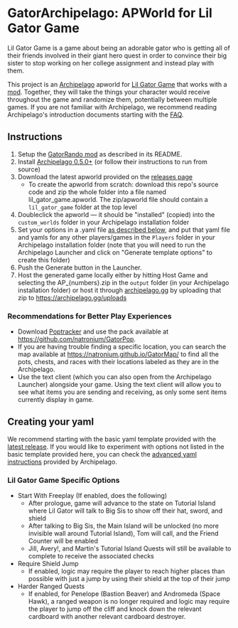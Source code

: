 # GatorArchipelago: APWorld for Lil Gator Game
Lil Gator Game is a game about being an adorable gator who is getting all of their friends involved in their giant hero quest in order to convince their big sister to stop working on her college assignment and instead play with them.

This project is an [Archipelago](https://archipelago.gg/) apworld for [Lil Gator Game](https://store.steampowered.com/app/1586800/Lil_Gator_Game/) that works with a [mod](https://github.com/natronium/GatorRando). Together, they will take the things your character would receive throughout the game and randomize them, potentially between multiple games. If you are not familiar with Archipelago, we recommend reading Archipelago's introduction documents starting with the [FAQ](https://archipelago.gg/faq/en/).

## Instructions
1. Setup the [GatorRando mod](https://github.com/natronium/GatorRando) as described in its README.
2. Install [Archipelago 0.5.0+](https://github.com/ArchipelagoMW/Archipelago/releases/tag/0.5.0) (or follow their instructions to run from source)
3. Download the latest apworld provided on the [releases page](https://github.com/natronium/GatorArchipelago/releases/latest)
   - To create the apworld from scratch: download this repo's source code and zip the whole folder into a file named lil_gator_game.apworld. The zip/apworld file should contain a `lil_gator_game` folder at the top level
4. Doubleclick the apworld &mdash; it should be "installed" (copied) into the `custom_worlds` folder in your Archipelago installation folder
5. Set your options in a .yaml file [as described below](#creating-your-yaml), and put that yaml file and yamls for any other players/games in the `Players` folder in your Archipelago installation folder (note that you will need to run the Archipelago Launcher and click on "Generate template options" to create this folder)
6. Push the Generate button in the Launcher.
7. Host the generated game locally either by hitting Host Game and selecting the AP_{numbers}.zip in the `output` folder (in your Archipelago installation folder) or host it through [archipelago.gg](https://archipelago.gg) by uploading that zip to https://archipelago.gg/uploads

### Recommendations for Better Play Experiences
- Download [Poptracker](https://poptracker.github.io/) and use the pack available at https://github.com/natronium/GatorPop.
- If you are having trouble finding a specific location, you can search the map available at https://natronium.github.io/GatorMap/ to find all the pots, chests, and races with their locations labeled as they are in the Archipelago.
- Use the text client (which you can also open from the Archipelago Launcher) alongside your game. Using the text client will allow you to see what items you are sending and receiving, as only some sent items currently display in game.

## Creating your yaml
We recommend starting with the basic yaml template provided with the [latest release](https://github.com/natronium/GatorArchipelago/releases/latest). If you would like to experiment with options not listed in the basic template provided here, you can check the [advanced yaml instructions](https://archipelago.gg/tutorial/Archipelago/advanced_settings/en) provided by Archipelago.

### Lil Gator Game Specific Options
- Start With Freeplay (If enabled, does the following)
	- After prologue, game will advance to the state on Tutorial Island where Lil Gator will talk to Big Sis to show off their hat, sword, and shield
	- After talking to Big Sis, the Main Island will be unlocked (no more invisible wall around Tutorial Island), Tom will call, and the Friend Counter will be enabled
	- Jill, Avery!, and Martin's Tutorial Island Quests will still be available to complete to receive the associated checks
- Require Shield Jump
	- If enabled, logic may require the player to reach higher places than possible with just a jump by using their shield at the top of their jump
- Harder Ranged Quests
	- If enabled, for Penelope (Bastion Beaver) and Andromeda (Space Hawk), a ranged weapon is no longer required and logic may require the player to jump off the cliff and knock down the relevant cardboard with another relevant cardboard destroyer.